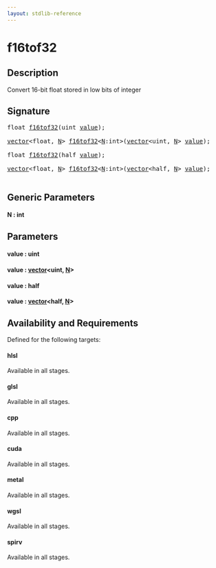 ```yaml
---
layout: stdlib-reference
---
```


# f16tof32

## Description

Convert 16-bit float stored in low bits of integer




## Signature 

<pre>
<span class="code_keyword">float</span> <a href="f16tof32.html">f16tof32</a>(<span class="code_keyword">uint</span> <a href="f16tof32.html#decl-value" class="code_param">value</a>);

<a href="../types/vector/index.html" class="code_type">vector</a>&lt;<span class="code_keyword">float</span>, <a href="f16tof32.html#decl-N" class="code_var">N</a>&gt; <a href="f16tof32.html">f16tof32</a>&lt;<a href="f16tof32.html#decl-N" class="code_var">N</a>:<span class="code_keyword">int</span>&gt;(<a href="../types/vector/index.html" class="code_type">vector</a>&lt;<span class="code_keyword">uint</span>, <a href="f16tof32.html#decl-N" class="code_var">N</a>&gt; <a href="f16tof32.html#decl-value" class="code_param">value</a>);

<span class="code_keyword">float</span> <a href="f16tof32.html">f16tof32</a>(<span class="code_keyword">half</span> <a href="f16tof32.html#decl-value" class="code_param">value</a>);

<a href="../types/vector/index.html" class="code_type">vector</a>&lt;<span class="code_keyword">float</span>, <a href="f16tof32.html#decl-N" class="code_var">N</a>&gt; <a href="f16tof32.html">f16tof32</a>&lt;<a href="f16tof32.html#decl-N" class="code_var">N</a>:<span class="code_keyword">int</span>&gt;(<a href="../types/vector/index.html" class="code_type">vector</a>&lt;<span class="code_keyword">half</span>, <a href="f16tof32.html#decl-N" class="code_var">N</a>&gt; <a href="f16tof32.html#decl-value" class="code_param">value</a>);

</pre>

## Generic Parameters

####  <a id="decl-N"></a>N  : int

## Parameters

####  <a id="decl-value"></a>value  : uint
####  <a id="decl-value"></a>value  : [vector](../types/vector/index.html)\<uint, [N](../types/vector/index.html#decl-N)\>
####  <a id="decl-value"></a>value  : half
####  <a id="decl-value"></a>value  : [vector](../types/vector/index.html)\<half, [N](../types/vector/index.html#decl-N)\>

## Availability and Requirements

Defined for the following targets:

#### hlsl
Available in all stages.

#### glsl
Available in all stages.

#### cpp
Available in all stages.

#### cuda
Available in all stages.

#### metal
Available in all stages.

#### wgsl
Available in all stages.

#### spirv
Available in all stages.



